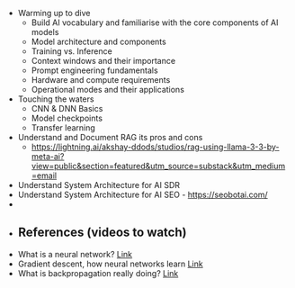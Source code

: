 - Warming up to dive
	- Build AI vocabulary and familiarise with the core components of AI models
	- Model architecture and components
	- Training vs. Inference
	- Context windows and their importance
	- Prompt engineering fundamentals
	- Hardware and compute requirements
	- Operational modes and their applications
- Touching the waters
	- CNN & DNN Basics
	- Model checkpoints
	- Transfer learning
- Understand and Document RAG its pros and cons
	- https://lightning.ai/akshay-ddods/studios/rag-using-llama-3-3-by-meta-ai?view=public&section=featured&utm_source=substack&utm_medium=email
- Understand System Architecture for AI SDR
- Understand System Architecture for AI SEO - https://seobotai.com/
-
- ## References (videos to watch)
- What is a neural network? [Link](https://youtu.be/aircAruvnKk)
- Gradient descent, how neural networks learn [Link](https://youtu.be/IHZwWFHWa-w)
- What is backpropagation really doing? [Link](https://youtu.be/Ilg3gGewQ5U)
